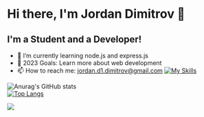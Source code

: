# Hi there, I'm Jordan Dimitrov 👋 

## I'm a Student and a Developer!

- 🌱 I’m currently learning node.js and express.js
- 🥅 2023 Goals: Learn more about web development
- 📫 How to reach me: jordan.d1.dimitrov@gmail.com
[![My Skills](https://skillicons.dev/icons?i=js,html,css,wasm)](https://skillicons.dev)

![Anurag's GitHub stats](https://github-readme-stats.vercel.app/api?username=Jordan-Dimitrov&show_icons=true&theme=tokyonight)
<br>
[![Top Langs](https://github-readme-stats.vercel.app/api/top-langs/?username=Jordan-Dimitrov&layout=compact)](https://github.com/jordan-dimitrov)

![](https://komarev.com/ghpvc/?username=your-github-Jordan-Dimitrov&color=green)

<br>
